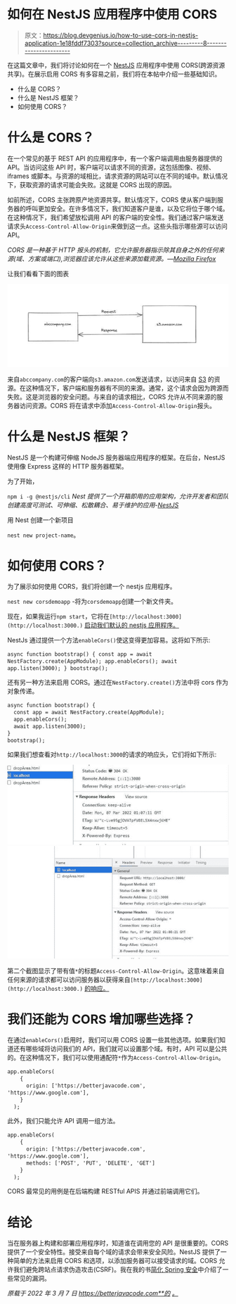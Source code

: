 # 如何在 NestJS 应用程序中使用 CORS

> 原文：<https://blog.devgenius.io/how-to-use-cors-in-nestjs-application-1e18fddf7303?source=collection_archive---------8----------------------->

在这篇文章中，我们将讨论如何在一个 [NestJS](https://docs.nestjs.com/) 应用程序中使用 CORS(跨源资源共享)。在展示启用 CORS 有多容易之前，我们将在本帖中介绍一些基础知识。

*   什么是 CORS？
*   什么是 NestJS 框架？
*   如何使用 CORS？

# 什么是 CORS？

在一个常见的基于 REST API 的应用程序中，有一个客户端调用由服务器提供的 API。当访问这些 API 时，客户端可以请求不同的资源，这包括图像、视频、iframes 或脚本。与资源的域相比，请求资源的网站可以在不同的域中。默认情况下，获取资源的请求可能会失败。这就是 CORS 出现的原因。

如前所述，CORS 主张跨原产地资源共享。默认情况下，CORS 使从客户端到服务器的呼叫更加安全。在许多情况下，我们知道客户是谁，以及它将位于哪个域。在这种情况下，我们希望放松调用 API 的客户端的安全性。我们通过客户端发送请求头`Access-Control-Allow-Origin`来做到这一点。这些头指示哪些源可以访问 API。

*CORS 是一种基于 HTTP 报头的机制，它允许服务器指示除其自身之外的任何来源(域、方案或端口),浏览器应该允许从这些来源加载资源。—*[*Mozilla Firefox*](https://developer.mozilla.org/en-US/docs/Web/HTTP/CORS)

让我们看看下面的图表

![](img/ecfd2c89c71d3389fcb858a2cb1eea29.png)

来自`abccompany.com`的客户端向`s3.amazon.com`发送请求，以访问来自 [S3](https://aws.amazon.com/s3/) 的资源。在这种情况下，客户端和服务器有不同的来源。通常，这个请求会因为跨源而失败。这是浏览器的安全问题。与来自的请求相比，CORS 允许从不同来源的服务器访问资源。CORS 将在请求中添加`Access-Control-Allow-Origin`报头。

# 什么是 NestJS 框架？

NestJS 是一个构建可伸缩 NodeJS 服务器端应用程序的框架。在后台，NestJS 使用像 Express 这样的 HTTP 服务器框架。

为了开始，

`npm i -g @nestjs/cli` *Nest 提供了一个开箱即用的应用架构，允许开发者和团队创建高度可测试、可伸缩、松散耦合、易于维护的应用-*[*NestJS*](https://docs.nestjs.com/)

用 Nest 创建一个新项目

`nest new project-name`。

# 如何使用 CORS？

为了展示如何使用 CORS，我们将创建一个 nestjs 应用程序。

`nest new corsdemoapp` -将为`corsdemoapp`创建一个新文件夹。

现在，如果我运行`npm start`，它将在`[http://localhost:3000](http://localhost:3000.)` [启动我们默认的 nestjs 应用程序。](http://localhost:3000.)

NestJs 通过提供一个方法`enableCors()`使这变得更加容易。这将如下所示:

```
async function bootstrap() { const app = await NestFactory.create(AppModule); app.enableCors(); await app.listen(3000); } bootstrap();
```

还有另一种方法来启用 CORS。通过在`NestFactory.create()`方法中将 cors 作为对象传递。

```
async function bootstrap() {
  const app = await NestFactory.create(AppModule);
  app.enableCors();
  await app.listen(3000);
}
bootstrap();
```

如果我们想查看对`http://localhost:3000`的请求的响应头，它们将如下所示:

![](img/bfd72550fff20eb5e02920ea037b9d9c.png)![](img/e697a9eb17c509bed620577e496a6c20.png)

第二个截图显示了带有值`*`的标题`Access-Control-Allow-Origin`。这意味着来自任何来源的请求都可以访问服务器以获得来自`[http://localhost:3000](http://localhost:3000.)` [的响应。](http://localhost:3000.)

# 我们还能为 CORS 增加哪些选择？

在通过`enableCors()`启用时，我们可以用 CORS 设置一些其他选项。如果我们知道还有哪些域将访问我们的 API，我们就可以设置那个域。有时，API 可以是公共的。在这种情况下，我们可以使用通配符`*`作为`Access-Control-Allow-Origin`。

```
app.enableCors(
    { 
      origin: ['https://betterjavacode.com', 'https://www.google.com'],
    }
  );
```

此外，我们只能允许 API 调用一组方法。

```
app.enableCors(
    { 
      origin: ['https://betterjavacode.com', 'https://www.google.com'],
      methods: ['POST', 'PUT', 'DELETE', 'GET']
    }
  );
```

CORS 最常见的用例是在后端构建 RESTful APIS 并通过前端调用它们。

# 结论

当在服务器上构建和部署应用程序时，知道谁在调用您的 API 是很重要的。CORS 提供了一个安全特性。接受来自每个域的请求会带来安全风险。NestJS 提供了一种简单的方法来启用 CORS 和选项，以添加服务器可以接受请求的域。CORS 允许我们避免跨站点请求伪造攻击(CSRF)。我在我的书[简化 Spring 安全](https://betterjavacode.com/programming/simplifying-spring-security)中介绍了一些常见的漏洞。

*原载于 2022 年 3 月 7 日 https://betterjavacode.com**的* [*。*](https://betterjavacode.com/programming/how-to-use-cors-in-nestjs-application)